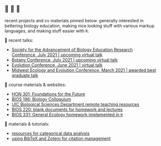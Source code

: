 ## :vulcan_salute: :full_moon_with_face: :yellow_heart:

recent projects and cv materials pinned below. generally interested in bettering biology education, making nice looking stuff with various markup languages, and making stuff easier with `R`. 

:lips: recent talks: 
+ [Society for the Advancement of Biology Education Research Conference, July 2021 | upcoming virtual talk](https://github.com/ledelaney/07-21-SABER)
+ [Botany Conference, July 2021 | upcoming virtual talk](https://github.com/ledelaney/07-21-Botany)
+ [Evolution Conference, June 2021 | virtual talk](https://github.com/ledelaney/06-21-Evolution)
+ [Midwest Ecology and Evolution Conference, March 2021 | awarded best graduate talk](https://github.com/ledelaney/03-21-MEEC)

:school_satchel: course materials & websites:
+ [HON 301: Foundations for the Future](https://github.com/ledelaney/future-foundations)
+ [BIOS 196: Biology Colloquium](https://github.com/ledelaney/bcq)
+ [UIC Biological Sciences Department remote teaching resources](https://github.com/ledelaney/cb-materials)
+ [BIOS 220: blank documents for homework and lectures](https://github.com/ledelaney/Genetics220)
+ [BIOS 331: General Ecology homework implemented in `R`](https://github.com/ledelaney/GeneralEcologyMaterials)

:open_book: materials & tutorials:
+ [resources for categorical data analysis](https://github.com/ledelaney/analyzing-ur-categorical-data)
+ [using BibTeX and Zotero for citation management](https://github.com/ledelaney/BibTeXforBrownLab)

